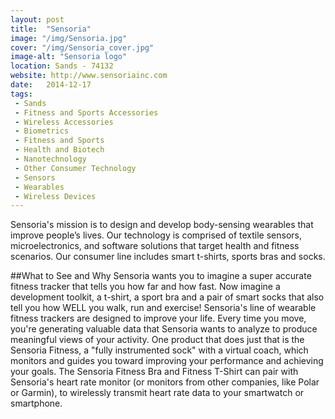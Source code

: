 ```yaml
---
layout: post
title:  "Sensoria"
image: "/img/Sensoria.jpg"
cover: "/img/Sensoria_cover.jpg"
image-alt: "Sensoria logo"
location: Sands - 74132
website: http://www.sensoriainc.com
date:   2014-12-17
tags:
 - Sands
 - Fitness and Sports Accessories
 - Wireless Accessories
 - Biometrics
 - Fitness and Sports
 - Health and Biotech
 - Nanotechnology
 - Other Consumer Technology
 - Sensors
 - Wearables
 - Wireless Devices
---
```


Sensoria's mission is to design and develop body-sensing wearables that improve people’s lives. Our technology is comprised of textile sensors, microelectronics, and software solutions that target health and fitness scenarios. Our consumer line includes smart t-shirts, sports bras and socks.

##What to See and Why
Sensoria wants you to imagine a super accurate fitness tracker that tells you how far and how fast. Now imagine a development toolkit, a t-shirt, a sport bra and a pair of smart socks that also tell you how WELL you walk, run and exercise! Sensoria's line of wearable fitness trackers are designed to improve your life. Every time you move, you're generating valuable data that Sensoria wants to analyze to produce meaningful views of your activity. One product that does just that is the Sensoria Fitness, a "fully instrumented sock" with a virtual coach, which monitors and guides you toward improving your performance and achieving your goals. The Sensoria Fitness Bra and Fitness T-Shirt can pair with Sensoria's heart rate monitor (or monitors from other companies, like Polar or Garmin), to wirelessly transmit heart rate data to your smartwatch or smartphone.